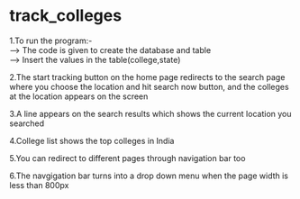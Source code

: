 # track_colleges

 1.To run the program:-\
   --> The code is given to create the database and table\
   --> Insert the values in the table(college,state)
   
 2.The start tracking button on the home page redirects to the search page where you choose the location and hit search now button, and the colleges at the location appears on the screen
 
 3.A line appears on the search results which shows the current location you searched

 4.College list shows the top colleges in India

 5.You can redirect to different pages through navigation bar too

 6.The navgigation bar turns into a drop down menu when the page width is less than 800px
